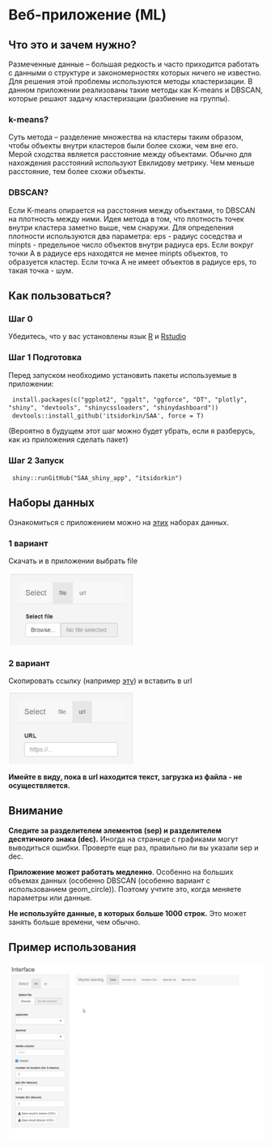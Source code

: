 # Веб-приложение (ML)

## Что это и зачем нужно?

Размеченные данные – большая редкость и часто приходится работать с данными о структуре и закономерностях которых ничего не известно. Для решения этой проблемы используются методы кластеризации. В данном приложении реализованы такие методы как K-means и DBSCAN, которые решают задачу кластеризации (разбиение на группы). 

### k-means?

Суть метода – разделение множества на кластеры таким образом, чтобы объекты внутри кластеров были более схожи, чем вне его. Мерой сходства является расстояние между объектами. Обычно для нахождения расстояний используют Евклидову метрику. Чем меньше расстояние, тем более схожи объекты.

### DBSCAN?

Если K-means опирается на расстояния между объектами, то DBSCAN на плотность между ними. Идея метода в том, что плотность точек внутри кластера заметно выше, чем снаружи. Для определения плотности используются два параметра: eps - радиус соседства и minpts - предельное число объектов внутри радиуса eps. Если вокруг точки А в радиусе eps находятся не менее minpts объектов, то образуется кластер. Если точка А не имеет объектов в радиусе eps, то такая точка - шум.

## Как пользоваться?

### Шаг 0

Убедитесь, что у вас установлены язык [R](https://cran.r-project.org/bin/windows/base) и [Rstudio](https://rstudio.com/products/rstudio/download/#download)
 
### Шаг 1 Подготовка 
 
Перед запуском необходимо установить пакеты используемые в приложении: 
 
     install.packages(c("ggplot2", "ggalt", "ggforce", "DT", "plotly", "shiny", "devtools", "shinycssloaders", "shinydashboard"))
     devtools::install_github('itsidorkin/SAA', force = T)
     
(Вероятно в будущем этот шаг можно будет убрать, если я разберусь, как из приложения сделать пакет)
 
### Шаг 2 Запуск

     shiny::runGitHub("SAA_shiny_app", "itsidorkin")
     
## Наборы данных
     
 Ознакомиться c приложением можно на [этих](https://github.com/itsidorkin/SAA_shiny_app/tree/master/DataSets) наборах данных.
 
### 1 вариант
 
 Скачать и в приложении выбрать file
 
 <img src=readmeSrc/1.jpg width=250>
 
### 2 вариант
 
 Скопировать ссылку (например [эту](https://raw.githubusercontent.com/vincentarelbundock/Rdatasets/master/csv/HistData/Galton.csv)) и вставить в url
 
 <img src=readmeSrc/2.jpg width=250>
 
 **Имейте в виду, пока в url находится текст, загрузка из файла - не осуществляется.**
 
## Внимание
 
 **Следите за разделителем элементов (sep) и разделителем десятичного знака (dec).** Иногда на странице с графиками могут выводиться ошибки. Проверте еще раз, правильно ли вы указали sep и dec.
 
 **Приложение может работать медленно**. Особенно на больших объемах данных (особенно DBSCAN (особенно вариант с использованием geom_circle)). Поэтому учтите это, когда меняете параметры или данные. 
 
 **Не используйте данные, в которых больше 1000 строк.** Это может занять больше времени, чем обычно.
 
 ## Пример использования
 
 <img src=readmeSrc/3.gif>

